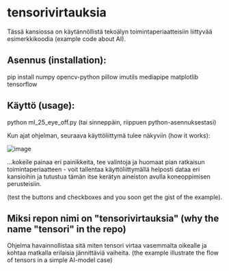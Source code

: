 # tensorivirtauksia
Tässä kansiossa on käytännöllistä tekoälyn toimintaperiaatteisiin liittyvää esimerkkikoodia (example code about AI).

## Asennus (installation): 
pip install numpy opencv-python pillow imutils mediapipe matplotlib tensorflow

## Käyttö (usage): 

python ml_25_eye_off.py (tai sinneppäin, riippuen python-asennuksestasi)

Kun ajat ohjelman, seuraava käyttöliittymä tulee näkyviin (how it works): 

![image](https://github.com/user-attachments/assets/9b10f8fc-e560-4c86-b88c-baffe867e029)

...kokeile painaa eri painikkeita, tee valintoja ja huomaat pian ratkaisun toimintaperiaatteen - voit tallentaa
käyttöliittymällä helposti dataa eri kansioihin ja tutustua tämän itse kerätyn aineiston avulla koneoppimisen perusteisiin.

(test the buttons and checkboxes and you soon get the gist of the example).

## Miksi repon nimi on "tensorivirtauksia" (why the name "tensori" in the repo)

Ohjelma havainnollistaa sitä miten tensori virtaa vasemmalta oikealle ja kohtaa matkalla erilaisia jännittäviä vaiheita. 
(the example illustrate the flow of tensors in a simple AI-model case)
